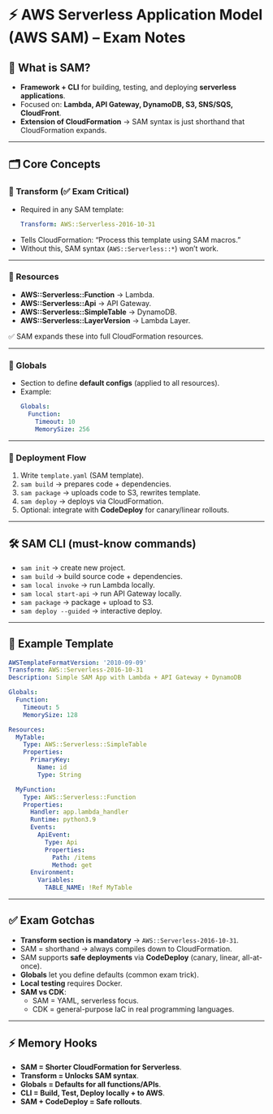 # ⚡ AWS Serverless Application Model (AWS SAM) – Exam Notes

## 🚀 What is SAM?
- **Framework + CLI** for building, testing, and deploying **serverless applications**.  
- Focused on: **Lambda, API Gateway, DynamoDB, S3, SNS/SQS, CloudFront**.  
- **Extension of CloudFormation** → SAM syntax is just shorthand that CloudFormation expands.

---

## 🗂️ Core Concepts

### 🔹 Transform (✅ Exam Critical)
- Required in any SAM template:
  ```yaml
  Transform: AWS::Serverless-2016-10-31
  ```
- Tells CloudFormation: “Process this template using SAM macros.”  
- Without this, SAM syntax (`AWS::Serverless::*`) won’t work.

---

### 🔹 Resources
- **AWS::Serverless::Function** → Lambda.  
- **AWS::Serverless::Api** → API Gateway.  
- **AWS::Serverless::SimpleTable** → DynamoDB.  
- **AWS::Serverless::LayerVersion** → Lambda Layer.  

✅ SAM expands these into full CloudFormation resources.

---

### 🔹 Globals
- Section to define **default configs** (applied to all resources).  
- Example:
  ```yaml
  Globals:
    Function:
      Timeout: 10
      MemorySize: 256
  ```

---

### 🔹 Deployment Flow
1. Write `template.yaml` (SAM template).  
2. `sam build` → prepares code + dependencies.  
3. `sam package` → uploads code to S3, rewrites template.  
4. `sam deploy` → deploys via CloudFormation.  
5. Optional: integrate with **CodeDeploy** for canary/linear rollouts.

---

## 🛠️ SAM CLI (must-know commands)
- `sam init` → create new project.  
- `sam build` → build source code + dependencies.  
- `sam local invoke` → run Lambda locally.  
- `sam local start-api` → run API Gateway locally.  
- `sam package` → package + upload to S3.  
- `sam deploy --guided` → interactive deploy.

---

## 🧩 Example Template
```yaml
AWSTemplateFormatVersion: '2010-09-09'
Transform: AWS::Serverless-2016-10-31
Description: Simple SAM App with Lambda + API Gateway + DynamoDB

Globals:
  Function:
    Timeout: 5
    MemorySize: 128

Resources:
  MyTable:
    Type: AWS::Serverless::SimpleTable
    Properties:
      PrimaryKey:
        Name: id
        Type: String

  MyFunction:
    Type: AWS::Serverless::Function
    Properties:
      Handler: app.lambda_handler
      Runtime: python3.9
      Events:
        ApiEvent:
          Type: Api
          Properties:
            Path: /items
            Method: get
      Environment:
        Variables:
          TABLE_NAME: !Ref MyTable
```

---

## ✅ Exam Gotchas
- **Transform section is mandatory** → `AWS::Serverless-2016-10-31`.  
- SAM = shorthand → always compiles down to CloudFormation.  
- SAM supports **safe deployments** via **CodeDeploy** (canary, linear, all-at-once).  
- **Globals** let you define defaults (common exam trick).  
- **Local testing** requires Docker.  
- **SAM vs CDK**:  
  - SAM = YAML, serverless focus.  
  - CDK = general-purpose IaC in real programming languages.  

---

## ⚡ Memory Hooks
- **SAM = Shorter CloudFormation for Serverless**.  
- **Transform = Unlocks SAM syntax**.  
- **Globals = Defaults for all functions/APIs**.  
- **CLI = Build, Test, Deploy locally + to AWS**.  
- **SAM + CodeDeploy = Safe rollouts**.  
